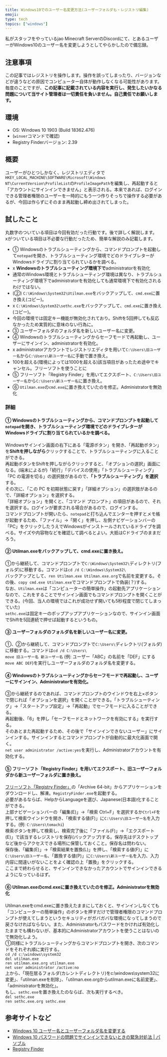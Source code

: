 ```yaml
---
title: Windows10でのユーザー名変更方法(ユーザーフォルダも・レジストリ編集)
emoji: 
type: tech
topics: ["windows"]
---
```


私がスタッフをやっているjao Minecraft ServerのDiscordにて、とあるユーザーがWindows10のユーザー名を変更しようとしてやらかしたので備忘録。

## 注意事項

この記事ではレジストリを操作します。操作を誤ってしまったり、バージョンなどが違うなどの原因でコンピューター自体が動作しなくなる可能性があります。  
毎度のことですが、**この記事に記載されている内容を実行し、発生したいかなる問題について当サイト管理者は一切責任を負いません。自己責任でお願いします。**

## 環境

- OS: Windows 10 1903 (Build 18362.476)
- (`winver`コマンドで確認)
- Registry Finderバージョン: 2.39

## 概要

ユーザーがひとつしかなく、レジストリエディタで`HKEY_LOCAL_MACHINE\SOFTWARE\Microsoft\Windows NT\CurrentVersion\ProfileList`の`ProfileImagePath`を編集し、再起動すると「アカウントにサインインできません」と表示される。本来であれば、ログインできる管理者権限のユーザーを一時的にもう一つ作りそっちで操作する必要があるが、今回は作らずにそのまま再起動し締め出されてしまった。

## 試したこと

丸数字のついている項目は今回有効だった行動です。後で詳しく解説します。  
xがついている項目は不必要な行動だったため、簡単な解説のみ記載します。

- ① Windowsのトラブルシューティングから、コマンドプロンプトを起動して`notepad`を開き、トラブルシューティング環境でどのドライブレターがWindowsドライブに割り当てられているかを調べる。
- x **Windowsのトラブルシューティング環境下で**administratorを有効化
- 通常のWindows環境とトラブルシューティング環境は異なり、トラブルシューティング環境下でadministratorを有効化しても通常環境下で有効化されるわけではない。
- (②) `C:\Windows\System32\Utilman.exe`をバックアップして、`cmd.exe`に置き換え(コピー)。
- x `C:\Windows\System32\sethc.exe`をバックアップして、`cmd.exe`に置き換え(コピー)。
- 今回の環境では固定キー機能が無効化されており。Shiftを5回押しても反応なかったため実質的に意味のない行為に。
- ③ ユーザーフォルダのフォルダ名を新しいユーザー名に変更。
- ④ Windowsのトラブルシューティングからセーフモードで再起動し、ユーザーにサインイン、administratorを有効化。
- x administratorアカウントでレジストリエディタを用いて`C:\Users\旧ユーザー名`から`C:\Users\新ユーザー名`に手動で置き換え。
- 100を超える(環境によっては1000を超える)該当項目があったため途中でキャンセル。フリーソフトを使うことに
- ⑤ フリーソフト「Registry Finder」を用いてエクスポート、`C:\Users\旧ユーザー名`から`C:\Users\新ユーザー名`に置き換え。
- ⑥ `Utilman.exe`の`cmd.exe`に置き換えていたのを修正。Administratorを無効化

### 詳細

#### ① Windowsのトラブルシューティングから、コマンドプロンプトを起動して`notepad`を開き、トラブルシューティング環境でどのドライブレターがWindowsドライブに割り当てられているかを調べる。

Windowsサインイン画面の右下にある「電源ボタン」を開き、「再起動ボタン」を**Shiftを押しながら**クリックすることで、トラブルシューティングに入ることができる。  
再起動ボタンをShiftを押しながらクリックすると、「オプションの選択」画面になる。(端末によるが)「続行」「デバイスの使用」「トラブルシューティング」「PC の電源を切る」の選択肢があるので、**「トラブルシューティング」を選択**する。  
その次に、「この PC を初期状態に戻す」「詳細オプション」の選択肢があるので、「詳細オプション」を選択する。  
「詳細オプション」を開くと、「コマンド プロンプト」の項目があるので、それを選択する。ログインが要求される場合があるので、ログインする。  
コマンドプロンプトが開いたら、`notepad`と打ち込んでエンターを押すとメモ帳が起動するため、「ファイル」→「開く」を押し、左側ナビゲーションバーの「PC」をクリックしたうえでWindowsがインストールされているドライブを調べる。サイズや内容物などを確認して調べるとよい。大抵はCドライブのままだろう。

#### ② Utilman.exeをバックアップして、cmd.exeに置き換え。

①から継続して、コマンドプロンプトで`C:\Windows\System32\`ディレクトリ(フォルダ)に移動する。コマンドは`cd /d C:\Windows\System32\`  
バックアップとして、`ren Utilman.exe Utilman.exe.org`で名前を変更する。その後、`copy cmd.exe Utilman.exe`でコマンドプロンプトで偽装(？)する。  
なお、`Utilman.exe`は「コンピューターの簡単操作」の起動先アプリケーションなので、これをすることでサインイン画面でもコマンドプロンプトを開くことができる。(今回、当人の環境ではこれが成功せず開いても5秒程度で閉じてしまっていた)  
`sethc.exe`は固定キーのポップアップアプリケーションなので、サインイン画面でShiftを5回連続で押せば起動するというもの。

#### ③ ユーザーフォルダのフォルダ名を新しいユーザー名に変更。

①、②から継続して、コマンドプロンプトで`C:\Users\`ディレクトリ(フォルダ)に移動する。コマンドは`cd /d C:\Users\`  
`move 旧ユーザー名 新ユーザー名` (例: ユーザー「ABC」の名前を「DEF」にする `move ABC DEF`)を実行しユーザーフォルダのフォルダ名を変更する。

#### ④ Windowsのトラブルシューティングからセーフモードで再起動し、ユーザーにサインイン、Administratorを有効化。

③から継続するのであれば、コマンドプロンプトのウインドウを右上×ボタンで閉じれば「オプションを選択」を開くことができる。「トラブルシューティング」→「スタートアップ設定」→「再起動」でセーフモードに入ることができる。  
再起動後、「6」を押し「セーフモードとネットワークを有効にする」を実行する。  
そのあとまた再起動するため、その後で「サインインできないユーザー」にサインインする。サインインするとコマンドプロンプトが自動的に最大化画面で開く。  
`net user administrator /active:yes`を実行し、Administratorアカウントを有効化する。

#### ⑤ フリーソフト「Registry Finder」を用いてエクスポート、旧ユーザーフォルダから新ユーザーフォルダに置き換え。

[フリーソフト「Registry Finder」](http://registry-finder.com/)の「Archive 64-bit」からアプリケーションをダウンロードし、解凍。`RegistryFinder.exe`を起動する。  
必要があるならば、HelpからLanguageを選び、Japanese(日本語)化することができる。  
上部ナビゲーションバーの「編集(E)」→「検索 Ctrl+F」を選択するか`Ctrl+F`を押して検索ウインドウを開き、「検索する値(F)」に`C:\Users\旧ユーザー名`を入力する。(例: `C:\Users\tomachi`)  
検索ボタンを押して検索し、検索完了後に「ファイル(F)」→「エクスポート(E)」で該当するレジストリを保存(バックアップ)する。保存先はデスクトップなど後からアクセスできる場所に保管しておくこと。保存名は問わない。  
保存後、「編集(E)」→「検索結果を置換(L)」を押し、「検索する値(F)」に`C:\Users\旧ユーザー名`、「置換する値(P)」に`C:\Users\新ユーザー名`を入力、入力内容に間違いがないことをよく確認の上「置換」をクリックする。  
ここまで終わらせると、サインインできなかったアカウントでサインインできるようになっているはず。

#### ⑥ Utilman.exeのcmd.exeに置き換えていたのを修正。Administratorを無効化

Utilman.exeをcmd.exeに置き換えたままにしておくと、サインインしなくても「コンピューターの簡単操作」のボタンを押すだけで管理者権限のコマンドプロンプトが使えてしまうというセキュリティがガバガバな環境になってしまうので戻さなければならない。また、Administratorもパスワードをかければ有効化したままでも構わないが、基本的にAdministratorアカウントを使うことはないので無効化しよう。  
①同様にトラブルシューティングからコマンドプロンプトを開き、次のコマンドをそれぞれ順に実行する。  
`cd /d c:\windows\system32`  
`del utilman.exe`  
`ren utilman.exe.org utilman.exe`  
`net user administrator /active:no`  
上から、「現在居るフォルダ(カレントディレクトリ)をc:\\windows\\system32に変更」、「utilman.exeを削除」、「utilman.exe.orgからutilman.exeに名前変更」、「administratorを無効化」。  
もし、`sethc.exe`を置き換えたのならば、次も実行するべき。  
`del sethc.exe`  
`ren sethc.exe.org sethc.exe`

## 参考サイトなど

- [Windows 10 ユーザー名とユーザーフォルダ名を変更する](https://www.billionwallet.com/windows10/win10-user-name-change.html)
- [Windows 10 パスワードの問題でサインインできないときの緊急対処法 | パソブル](https://www.pasoble.jp/windows/10/signin-sippai.html)
- [Registry Finder](http://registry-finder.com/)